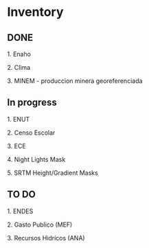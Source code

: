 # Inventory

## DONE
<p>1. Enaho</p>
<p>2. Clima</p>
<p>3. MINEM - produccion minera georeferenciada</p>


## In progress
<p>1. ENUT</p>
<p>2. Censo Escolar</p>
<p>3. ECE</p>
<p>4. Night Lights Mask</p>
<p>5. SRTM Height/Gradient Masks</p>

## TO DO
<p>1. ENDES</p>
<p>2. Gasto Publico (MEF)</p>
<p>3. Recursos Hidrícos (ANA)</p>
 
